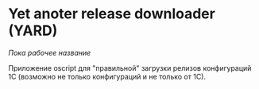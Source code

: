# Yet anoter release downloader (YARD)
*Пока рабочее название*

Приложение oscript для "правильной" загрузки релизов конфигураций 1С (возможно не только конфигураций и не только от 1С).
